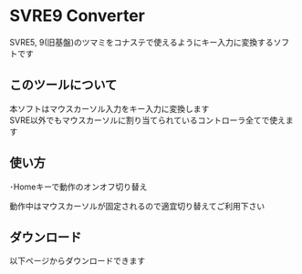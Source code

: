 SVRE9 Converter
===========
SVRE5, 9(旧基盤)のツマミをコナステで使えるようにキー入力に変換するソフトです  

## このツールについて
本ソフトはマウスカーソル入力をキー入力に変換します  
SVRE以外でもマウスカーソルに割り当てられているコントローラ全てで使えます

## 使い方
･Homeキーで動作のオンオフ切り替え  

動作中はマウスカーソルが固定されるので適宜切り替えてご利用下さい

## ダウンロード
以下ページからダウンロードできます



